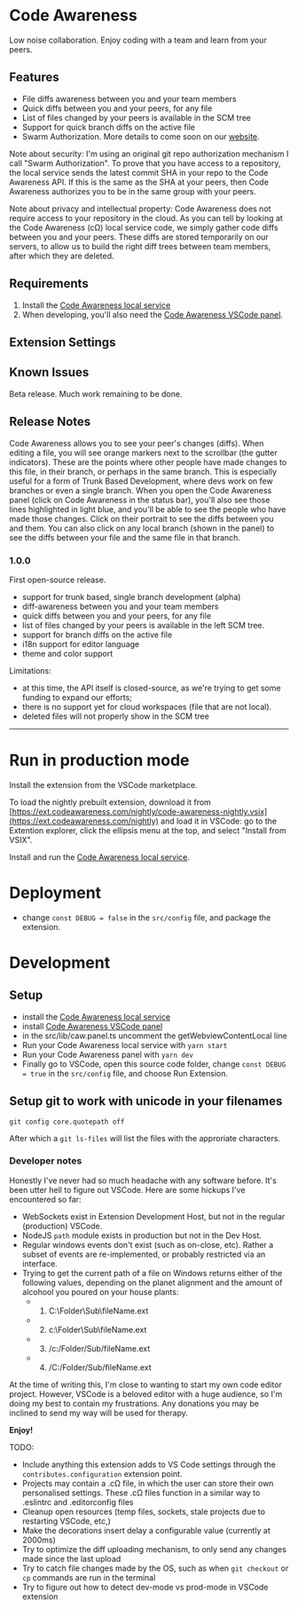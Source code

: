 # Code Awareness

Low noise collaboration.
Enjoy coding with a team and learn from your peers.

## Features

- File diffs awareness between you and your team members
- Quick diffs between you and your peers, for any file
- List of files changed by your peers is available in the SCM tree
- Support for quick branch diffs on the active file
- Swarm Authorization. More details to come soon on our [website](https://codeawareness.com).

Note about security: I'm using an original git repo authorization mechanism I call "Swarm Authorization". To prove that you have access to a repository, the local service sends the latest commit SHA in your repo to the Code Awareness API. If this is the same as the SHA at your peers, then Code Awareness authorizes you to be in the same group with your peers.

Note about privacy and intellectual property: Code Awareness does not require access to your repository in the cloud. As you can tell by looking at the Code Awareness (cΩ) local service code, we simply gather code diffs between you and your peers. These diffs are stored temporarily on our servers, to allow us to build the right diff trees between team members, after which they are deleted.

## Requirements

1. Install the [Code Awareness local service](https://github.com/CodeAwareness/cA.localservice)
2. When developing, you'll also need the [Code Awareness VSCode panel](https://github.com/CodeAwareness/cA.vscode.panel).

## Extension Settings

## Known Issues

Beta release. Much work remaining to be done.

## Release Notes

Code Awareness allows you to see your peer's changes (diffs). When editing a file, you will see orange markers next to the scrollbar (the gutter indicators). These are the points where other people have made changes to this file, in their branch, or perhaps in the same branch. This is especially useful for a form of Trunk Based Development, where devs work on few branches or even a single branch. When you open the Code Awareness panel (click on Code Awareness in the status bar), you'll also see those lines highlighted in light blue, and you'll be able to see the people who have made those changes. Click on their portrait to see the diffs between you and them. You can also click on any local branch (shown in the panel) to see the diffs between your file and the same file in that branch.

### 1.0.0

First open-source release.

- support for trunk based, single branch development (alpha)
- diff-awareness between you and your team members
- quick diffs between you and your peers, for any file
- list of files changed by your peers is available in the left SCM tree.
- support for branch diffs on the active file
- i18n support for editor language
- theme and color support

Limitations:

- at this time, the API itself is closed-source, as we're trying to get some funding to expand our efforts;
- there is no support yet for cloud workspaces (file that are not local).
- deleted files will not properly show in the SCM tree

-----------------------------------------------------------------------------------------------------------

# Run in production mode

Install the extension from the VSCode marketplace.

To load the nightly prebuilt extension, download it from [https://ext.codeawareness.com/nightly/code-awareness-nightly.vsix](https://ext.codeawareness.com/nightly) and load it in VSCode: go to the Extention explorer, click the ellipsis menu at the top, and select "Install from VSIX".

Install and run the [Code Awareness local service](https://github.com/CodeAwareness/cA.localservice).

# Deployment

-  change `const DEBUG = false` in the `src/config` file, and package the extension.

# Development

## Setup

- install the [Code Awareness local service](https://github.com/CodeAwareness/cA.localservice)
- install [Code Awareness VSCode panel](https://github.com/CodeAwareness/cA.vscode.panel)
- in the src/lib/caw.panel.ts uncomment the getWebviewContentLocal line
- Run your Code Awareness local service with `yarn start`
- Run your Code Awareness panel with `yarn dev`
- Finally go to VSCode, open this source code folder, change `const DEBUG = true` in the `src/config` file, and choose Run Extension.

## Setup git to work with unicode in your filenames

`git config core.quotepath off`

After which a `git ls-files` will list the files with the approriate characters.

### Developer notes

Honestly I've never had so much headache with any software before. It's been utter hell to figure out VSCode. Here are some hickups I've encountered so far:

- WebSockets exist in Extension Development Host, but not in the regular (production) VSCode.
- NodeJS `path` module exists in production but not in the Dev Host.
- Regular windows events don't exist (such as on-close, etc). Rather a subset of events are re-implemented, or probably restricted via an interface.
- Trying to get the current path of a file on Windows returns either of the following values, depending on the planet alignment and the amount of alcohool you poured on your house plants:
     * 1. C:\Folder\Sub\fileName.ext
     * 2. c:\Folder\Sub\fileName.ext
     * 3. /c:/Folder/Sub/fileName.ext
     * 4. /C:/Folder/Sub/fileName.ext

At the time of writing this, I'm close to wanting to start my own code editor project. However, VSCode is a beloved editor with a huge audience, so I'm doing my best to contain my frustrations. Any donations you may be inclined to send my way will be used for therapy.

**Enjoy!**

TODO:
- Include anything this extension adds to VS Code settings through the `contributes.configuration` extension point.
- Projects may contain a .cΩ file, in which the user can store their own personalised settings. These .cΩ files function in a similar way to .eslintrc and .editorconfig files
- Cleanup open resources (temp files, sockets, stale projects due to restarting VSCode, etc,)
- Make the decorations insert delay a configurable value (currently at 2000ms)
- Try to optimize the diff uploading mechanism, to only send any changes made since the last upload
- Try to catch file changes made by the OS, such as when `git checkout` or `cp` commands are run in the terminal
- Try to figure out how to detect dev-mode vs prod-mode in VSCode extension

